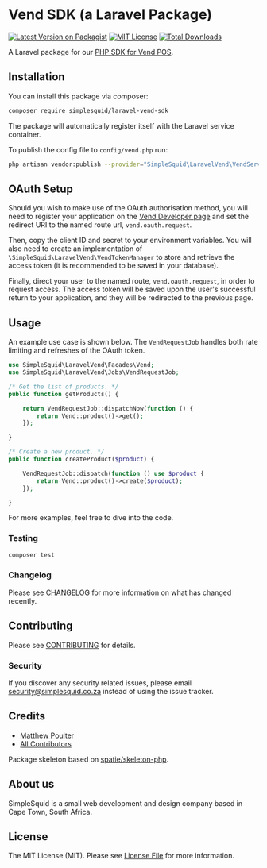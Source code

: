 # Vend SDK (a Laravel Package)

[![Latest Version on Packagist](https://img.shields.io/packagist/v/simplesquid/laravel-vend-sdk.svg?style=flat-square)](https://packagist.org/packages/simplesquid/laravel-vend-sdk)
[![MIT License](https://img.shields.io/badge/license-MIT-brightgreen.svg?style=flat-square)](LICENSE.md)
[![Total Downloads](https://img.shields.io/packagist/dt/simplesquid/laravel-vend-sdk.svg?style=flat-square)](https://packagist.org/packages/simplesquid/laravel-vend-sdk)

A Laravel package for our [PHP SDK for Vend POS](https://github.com/simplesquid/vend-sdk).

## Installation

You can install this package via composer:

```bash
composer require simplesquid/laravel-vend-sdk
```

The package will automatically register itself with the Laravel service container.

To publish the config file to `config/vend.php` run:

```bash
php artisan vendor:publish --provider="SimpleSquid\LaravelVend\VendServiceProvider"
```

## OAuth Setup

Should you wish to make use of the OAuth authorisation method, you will need to register your application on the [Vend Developer page](https://developers.vendhq.com/) and set the redirect URI to the named route url, `vend.oauth.request`.

Then, copy the client ID and secret to your environment variables. You will also need to create an implementation of `\SimpleSquid\LaravelVend\VendTokenManager` to store and retrieve the access token (it is recommended to be saved in your database).

Finally, direct your user to the named route, `vend.oauth.request`, in order to request access. The access token will be saved upon the user's successful return to your application, and they will be redirected to the previous page.

## Usage

An example use case is shown below. The `VendRequestJob` handles both rate limiting and refreshes of the OAuth token.

```php
use SimpleSquid\LaravelVend\Facades\Vend;
use SimpleSquid\LaravelVend\Jobs\VendRequestJob;

/* Get the list of products. */
public function getProducts() {

    return VendRequestJob::dispatchNow(function () {
        return Vend::product()->get();
    });

}

/* Create a new product. */
public function createProduct($product) {

    VendRequestJob::dispatch(function () use $product {
        return Vend::product()->create($product);
    });

}
```

For more examples, feel free to dive into the code.

### Testing

``` bash
composer test
```

### Changelog

Please see [CHANGELOG](CHANGELOG.md) for more information on what has changed recently.

## Contributing

Please see [CONTRIBUTING](CONTRIBUTING.md) for details.

### Security

If you discover any security related issues, please email security@simplesquid.co.za instead of using the issue tracker.

## Credits

- [Matthew Poulter](https://github.com/mdpoulter)
- [All Contributors](../../contributors)

Package skeleton based on [spatie/skeleton-php](https://github.com/spatie/skeleton-php).

## About us

SimpleSquid is a small web development and design company based in Cape Town, South Africa.

## License

The MIT License (MIT). Please see [License File](LICENSE.md) for more information.
